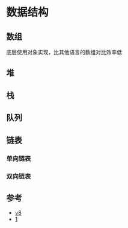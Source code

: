 # 数据结构

## 数组
底层使用对象实现，比其他语言的数组对比效率低


## 堆

## 栈

## 队列

## 链表

### 单向链表

### 双向链表



## 参考
- [v8](https://github.com/v8/v8)
- [1](https://zhuanlan.zhihu.com/p/96959371)
